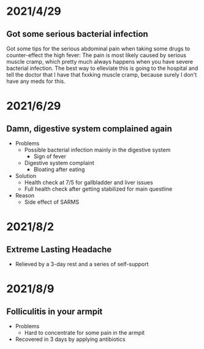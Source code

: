 # 2021/4/29
## Got some serious bacterial infection
Got some tips for the serious abdominal pain when taking some drugs to counter-effect the high fever: The pain is most likely caused by serious muscle cramp, which pretty much always happens when you have severe bacterial infection. 
The best way to elleviate this is going to the hospital and tell the doctor that I have that fxxking muscle cramp, because surely I don't have any meds for this.

# 2021/6/29
## Damn, digestive system complained again
- Problems
  - Possible bacterial infection mainly in the digestive system
    - Sign of fever
  - Digestive system complaint
    - Bloating after eating
- Solution
  - Health check at 7/5 for gallbladder and liver issues
  - Full health check after getting stabilized for main questline
- Reason
  - Side effect of SARMS
# 2021/8/2
## Extreme Lasting Headache
- Relieved by a 3-day rest and a series of self-support
# 2021/8/9
## Folliculitis in your armpit
- Problems
  - Hard to concentrate for some pain in the armpit
- Recovered in 3 days by applying antibiotics
